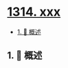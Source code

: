 # [1314. xxx](https://github.com/Tdahuyou/TNotes.leetcode/tree/main/notes/1314.%20xxx)

<!-- region:toc -->

- [1. 📝 概述](#1--概述)

<!-- endregion:toc -->

## 1. 📝 概述
